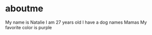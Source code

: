 # aboutme
My name is Natalie
I am 27 years old
I have a dog names Mamas
My favorite color is purple
